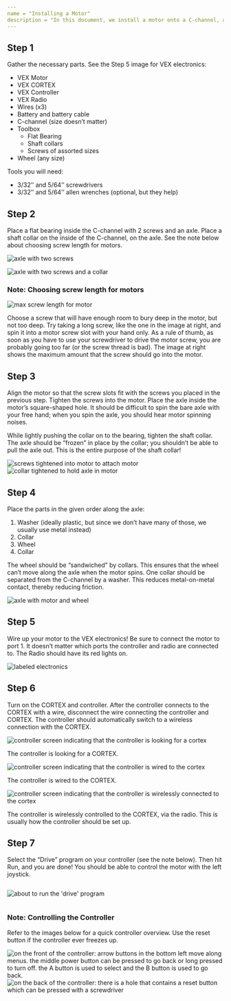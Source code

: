```yaml
---
name = "Installing a Motor"
description = "In this document, we install a motor onto a C-channel, and then control it with a built-in VEX program."
---
```


## Step 1

Gather the necessary parts. See the Step 5 image for VEX electronics:

- VEX Motor
- VEX CORTEX
- VEX Controller
- VEX Radio
- Wires (x3)
- Battery and battery cable
- C-channel (size doesn’t matter)
- Toolbox
  - Flat Bearing
  - Shaft collars
  - Screws of assorted sizes
- Wheel (any size)

Tools you will need:

- 3/32’’ and 5/64’’ screwdrivers
- 3/32’’ and 5/64’’ allen wrenches (optional, but they help)

## Step 2

Place a flat bearing inside the C-channel with 2 screws and an axle. Place a shaft collar on the inside of the C-channel, on the axle. See the note below about choosing screw length for motors.

<div class="row-container">
  <div><p><img src="./1-2-1.png" alt="axle with two screws"></p></div>
  <div><p><img alt="axle with two screws and a collar" src="./1-2-2.png"></p></div>
</div>

### Note: Choosing screw length for motors

<div class="row-container">
  <p><img src="./1-2-3.png" alt="max screw length for motor"></p>
</div>

Choose a screw that will have enough room to bury deep in the motor, but not too deep. Try taking a long screw, like the one in the image at right, and spin it into a motor screw slot with your hand only. As a rule of thumb, as soon as you have to use your screwdriver to drive the motor screw, you are probably going too far (or the screw thread is bad). The image at right shows the maximum amount that the screw should go into the motor.

## Step 3

Align the motor so that the screw slots fit with the screws you placed in the previous step. Tighten the screws into the motor. Place the axle inside the motor’s square-shaped hole. It should be difficult to spin the bare axle with your free hand; when you spin the axle, you should hear motor spinning noises.

While lightly pushing the collar on to the bearing, tighten the shaft collar. The axle should be “frozen” in place by the collar; you shouldn’t be able to pull the axle out. This is the entire purpose of the shaft collar!

<div class="row-container">
  <div><img src="./1-3-1.png" alt="screws tightened into motor to attach motor"></div>
  <div><img src="./1-3-2.png" alt="collar tightened to hold axle in motor"></div>
</div>

## Step 4

Place the parts in the given order along the axle:

1. Washer (ideally plastic, but since we don’t have many of those, we usually use metal instead)
2. Collar
3. Wheel
4. Collar

The wheel should be “sandwiched” by collars. This ensures that the wheel can’t move along the axle when the motor spins. One collar should be separated from the C-channel by a washer. This reduces metal-on-metal contact, thereby reducing friction.

<div class="row-container">
  <p><img src="./1-4-1.png" alt="axle with motor and wheel"></p>
</div>

## Step 5

Wire up your motor to the VEX electronics! Be sure to connect the motor to port 1. It doesn’t matter which ports the controller and radio are connected to. The Radio should have its red lights on.

<div class="row-container">
  <p><img src="./1-5-1.png" alt="labeled electronics"></p>
</div>

## Step 6

Turn on the CORTEX and controller. After the controller connects to the CORTEX with a wire, disconnect the wire connecting the controller and CORTEX. The controller should automatically switch to a wireless connection with the CORTEX.

<div class="row-container">
  <div><p><img src="./1-6-1.png" alt="controller screen indicating that the controller is looking for a cortex"></p><p>The controller is looking for a CORTEX.</p></div>
  <div><p><img src="./1-6-2.png" alt="controller screen indicating that the controller is wired to the cortex"></p><p>The controller is wired to the CORTEX.</p></div>
  <div><p><img src="./1-6-3.png" alt="controller screen indicating that the controller is wirelessly connected to the cortex"></p><p>The controller is wirelessly controlled to the CORTEX, via the radio. This is usually how the controller should be set up.</p></div>

</div>

## Step 7

Select the “Drive” program on your controller (see the note below). Then hit Run, and you are done! You should be able to control the motor with the left joystick.

<div style="display: flex;">
  <p><img src="./1-7-1.png" alt="about to run the 'drive' program"></p>
</div>

### Note: Controlling the Controller

Refer to the images below for a quick controller overview. Use the reset button if the controller ever freezes up.

<div class="row-container">
  <div><img src="./1-7-2.png" alt="on the front of the controller: arrow buttons in the bottom left move along menus. the middle power button can be pressed to go back or long pressed to turn off. the A button is used to select and the B button is used to go back." /></div>
  <div><img src="./1-7-3.png" alt="on the back of the controller: there is a hole that contains a reset button which can be pressed with a screwdriver" /></div>
</div>
